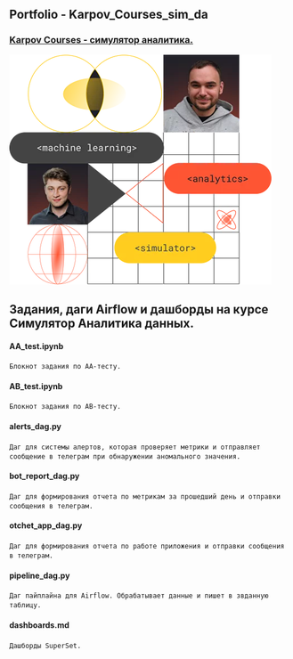 ## Portfolio - Karpov_Courses_sim_da
### [Karpov Courses - симулятор аналитика.](https://karpov.courses/simulator)
![alt Karpov Courses - симулятор аналитика.](https://github.com/edwan70/Datasets/blob/main/karpov_courses.png?raw=true)
## Задания, даги Airflow и дашборды на курсе Симулятор Аналитика данных.
#### AA_test.ipynb
`Блокнот задания по АА-тесту.`
#### AB_test.ipynb
`Блокнот задания по AB-тесту.`
#### alerts_dag.py 
`Даг для системы алертов, которая проверяет метрики и отправляет сообщение в телеграм при обнаружении аномального значения.`
#### bot_report_dag.py
`Даг для формирования отчета по метрикам за прошедший день и отправки сообщения в телеграм.`
#### otchet_app_dag.py
`Даг для формирования отчета по работе приложения и отправки сообщения в телеграм.`
#### pipeline_dag.py
`Даг пайплайна для Airflow. Обрабатывает данные и пишет в звданную таблицу.`
#### dashboards.md
`Дашборды SuperSet.`


